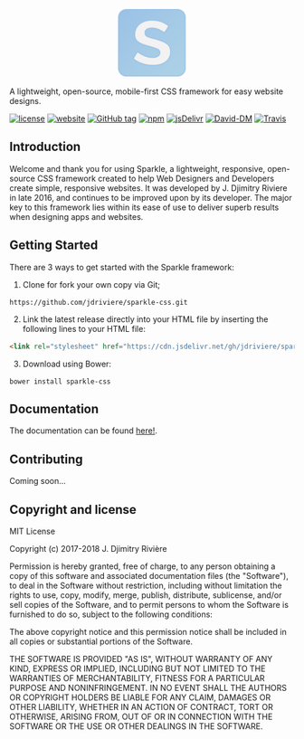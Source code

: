 <p align="center">
    <a href="https://sparklecss.herokuapp.com" target="_blank">
    	<img width="120" src="dist/img/Sparkle_Logo.svg">
    </a>
</p>

A lightweight, open-source, mobile-first CSS framework for easy website designs.

[![license](https://img.shields.io/badge/license-MIT-yellow.svg)](https://github.com/jdriviere/sparkle-css/blob/master/LICENSE)
[![website](https://img.shields.io/badge/website-online-green.svg)](httpss://sparklecss.herokuapp.com)
[![GitHub tag](https://img.shields.io/badge/version-2.1.0-blue.svg)](https://github.com/jdriviere/sparkle-css/releases/tag/v2.1.0)
[![npm](https://img.shields.io/badge/npm-v2.1.0-red.svg)](https://www.npmjs.com/package/sparkle.css)
[![jsDelivr](https://data.jsdelivr.com/v1/package/gh/jdriviere/sparkle-css/badge?style=rounded)](https://www.jsdelivr.com/package/gh/jdriviere/sparkle-css)
[![David-DM](https://david-dm.org/jdriviere/sparkle-css.svg)](https://david-dm.org/jdriviere/sparkle-css)
[![Travis](https://img.shields.io/travis/rust-lang/rust.svg)](https://travis-ci.org/jdriviere/sparkle-css)

## Introduction
Welcome and thank you for using Sparkle, a lightweight, responsive, open-source CSS framework created to help Web Designers and Developers create simple, responsive websites. It was developed by J. Djimitry Riviere in late 2016, and continues to be improved upon by its developer. The major key to this framework lies within its ease of use to deliver superb results when designing apps and websites.

## Getting Started
There are 3 ways to get started with the Sparkle framework:
1. Clone for fork your own copy via Git;
```
https://github.com/jdriviere/sparkle-css.git
```

2. Link the latest release directly into your HTML file by inserting the following lines to your HTML file: 
```html
<link rel="stylesheet" href="https://cdn.jsdelivr.net/gh/jdriviere/sparkle-css@VERSION/dist/css/sparkle.min.css">
```

3. Download using Bower:
```
bower install sparkle-css
```

## Documentation
The documentation can be found [here!](https://github.com/sparkle-css/sparkle-docs/tree/master/docs).

## Contributing
Coming soon...

## Copyright and license
MIT License

Copyright (c) 2017-2018 J. Djimitry Rivière

Permission is hereby granted, free of charge, to any person obtaining a copy of this software
and associated documentation files (the "Software"), to deal in the Software without restriction,
including without limitation the rights to use, copy, modify, merge, publish, distribute, sublicense,
and/or sell copies of the Software, and to permit persons to whom the Software is furnished to do so,
subject to the following conditions:

The above copyright notice and this permission notice shall be included in all copies or substantial
portions of the Software.

THE SOFTWARE IS PROVIDED "AS IS", WITHOUT WARRANTY OF ANY KIND, EXPRESS OR IMPLIED, INCLUDING BUT NOT
LIMITED TO THE WARRANTIES OF MERCHANTABILITY, FITNESS FOR A PARTICULAR PURPOSE AND NONINFRINGEMENT.
IN NO EVENT SHALL THE AUTHORS OR COPYRIGHT HOLDERS BE LIABLE FOR ANY CLAIM, DAMAGES OR OTHER LIABILITY,
WHETHER IN AN ACTION OF CONTRACT, TORT OR OTHERWISE, ARISING FROM, OUT OF OR IN CONNECTION WITH THE
SOFTWARE OR THE USE OR OTHER DEALINGS IN THE SOFTWARE.
